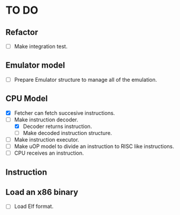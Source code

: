 # TO DO

## Refactor

- [ ] Make integration test.

## Emulator model

- [ ] Prepare Emulator structure to manage all of the emulation.

## CPU Model

- [x] Fetcher can fetch succesive instructions.
- [ ] Make instruction decoder.
  - [x] Decoder returns instruction.
  - [ ] Make decoded instruction structure.
- [ ] Make instruction executor.
- [ ] Make uOP model to divide an instruction to RISC like instructions.
- [ ] CPU receives an instruction.

## Instruction


## Load an x86 binary

- [ ] Load Elf format.
